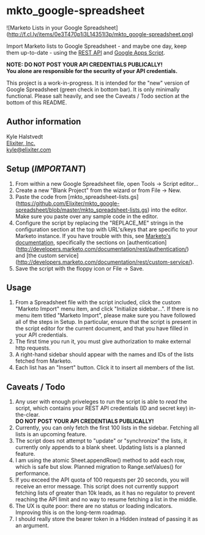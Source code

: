 mkto_google-spreadsheet
=======================

![Marketo Lists in your Google Spreadsheet]
(http://f.cl.ly/items/0e3T470p1i3L14351I3p/mkto_google-spreadsheet.png)

Import Marketo lists to Google Spreadsheet - and maybe one day, keep them up-to-date - 
using the [REST API](http://developers.marketo.com/documentation/rest/) and 
[Google Apps Script](https://developers.google.com/apps-script/).

**NOTE: DO NOT POST YOUR API CREDENTIALS PUBLICALLY!**  
**You alone are responsible for the security of your API credentials.**

This project is a work-in-progress. It is intended for the "new"
version of Google Spreadsheet (green check in bottom bar).
It is only minimally functional.
Please salt heavily, and see the Caveats / Todo section at the bottom of this README.

Author information
------------------
Kyle Halstvedt  
[Elixiter, Inc.](http://www.elixiter.com)  
kyle@elixiter.com

Setup (*IMPORTANT*)
-------------------
1. From within a new Google Spreadsheet file,
   open Tools -> Script editor...
2. Create a new "Blank Project" from the wizard
   or from File -> New.
3. Paste the code from
   [mkto_spreadsheet-lists.gs]
   (https://github.com/Elixiter/mkto_google-spreadsheet/blob/master/mkto_spreadsheet-lists.gs)
   into the editor. Make sure you paste over any sample code in the editor.
4. Configure the script by replacing the
   "REPLACE_ME" strings in the configuration
   section at the top with URL's/keys that
   are specific to your Marketo instance.
   If you have trouble with this, see
   [Marketo's documentation](http://developers.marketo.com/documentation/rest/),
   specifically the sections on [authentication]
   (http://developers.marketo.com/documentation/rest/authentication/)
   and [the custom service]
   (http://developers.marketo.com/documentation/rest/custom-service/).
5. Save the script with the floppy icon or File -> Save.

Usage
-----
1. From a Spreadsheet file with the script
   included, click the custom "Marketo Import"
   menu item, and click "Initialize sidebar...". If there
   is no menu item titled "Marketo Import", please make sure
   you have followed all of the steps in Setup. In particular,
   ensure that the script is present in the script editor for the
   current document, and that you have filled in your API credentials.
2. The first time you run it, you must give authorization to
   make external http requests.
3. A right-hand sidebar should appear with the names
   and IDs of the lists fetched from Marketo.
4. Each list has an "Insert" button. Click it to insert
   all members of the list.

Caveats / Todo
--------------
1. Any user with enough priveleges to run the script
   is able to *read* the script, which contains
   your REST API credentials (ID and secret key) in-the-clear.  
   **DO NOT POST YOUR API CREDENTIALS PUBLICALLY!**
2. Currently, you can only fetch the first 100 lists in the sidebar. Fetching all
   lists is an upcoming feature.
3. The script does not attempt to "update" or "synchronize" the lists,
   it currently only appends to a blank sheet.
   Updating lists is a planned feature.
4. I am using the atomic Sheet.appendRow() method to add each row, which is safe
   but slow. Planned migration to Range.setValues() for performance.
5. If you exceed the API quota of 100 requests per 20 seconds, you will receive
   an error message. This script does not currently support fetching lists
   of greater than 10k leads, as it has no regulator to prevent reaching
   the API limit and no way to resume fetching a list in the middle.
6. The UX is quite poor: there are no status or loading indicators. Improving
   this is on the long-term roadmap.
7. I should really store the bearer token in a Hidden instead of passing it
   as an argument.